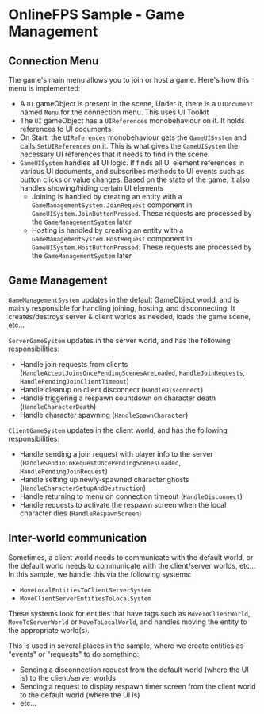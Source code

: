 
# OnlineFPS Sample - Game Management

## Connection Menu
The game's main menu allows you to join or host a game. Here's how this menu is implemented:
* A `UI` gameObject is present in the scene, Under it, there is a `UIDocument` named `Menu` for the connection menu. This uses UI Toolkit
* The `UI` gameObject has a `UIReferences` monobehaviour on it. It holds references to UI documents
* On Start, the `UIReferences` monobehaviour gets the `GameUISystem` and calls `SetUIReferences` on it. This is what gives the `GameUISystem` the necessary UI references that it needs to find in the scene
* `GameUISystem` handles all UI logic. If finds all UI element references in various UI documents, and subscribes methods to UI events such as button clicks or value changes. Based on the state of the game, it also handles showing/hiding certain UI elements
    * Joining is handled by creating an entity with a `GameManagementSystem.JoinRequest` component in `GameUISystem.JoinButtonPressed`. These requests are processed by the `GameManagementSystem` later
    * Hosting is handled by creating an entity with a `GameManagementSystem.HostRequest` component in `GameUISystem.HostButtonPressed`. These requests are processed by the `GameManagementSystem` later


## Game Management

`GameManagementSystem` updates in the default GameObject world, and is mainly responsible for handling joining, hosting, and disconnecting. It creates/destroys server & client worlds as needed, loads the game scene, etc...

`ServerGameSystem` updates in the server world, and has the following responsibilities:
* Handle join requests from clients (`HandleAcceptJoinsOncePendingScenesAreLoaded`, `HandleJoinRequests`, `HandlePendingJoinClientTimeout`)
* Handle cleanup on client disconnect (`HandleDisconnect`)
* Handle triggering a respawn countdown on character death (`HandleCharacterDeath`)
* Handle character spawning (`HandleSpawnCharacter`)

`ClientGameSystem` updates in the client world, and has the following responsibilities:
* Handle sending a join request with player info to the server (`HandleSendJoinRequestOncePendingScenesLoaded`, `HandlePendingJoinRequest`)
* Handle setting up newly-spawned character ghosts (`HandleCharacterSetupAndDestruction`)
* Handle returning to menu on connection timeout (`HandleDisconnect`)
* Handle requests to activate the respawn screen when the local character dies (`HandleRespawnScreen`)


## Inter-world communication

Sometimes, a client world needs to communicate with the default world, or the default world needs to communicate with the client/server worlds, etc... In this sample, we handle this via the following systems:
* `MoveLocalEntitiesToClientServerSystem`
* `MoveClientServerEntitiesToLocalSystem`

These systems look for entities that have tags such as `MoveToClientWorld`, `MoveToServerWorld` or `MoveToLocalWorld`, and handles moving the entity to the appropriate world(s).

This is used in several places in the sample, where we create entities as "events" or "requests" to do something:
* Sending a disconnection request from the default world (where the UI is) to the client/server worlds
* Sending a request to display respawn timer screen from the client world to the default world (where the UI is)
* etc...